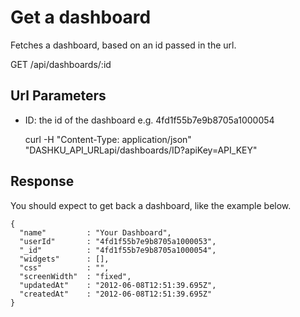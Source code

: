 Get a dashboard
===

Fetches a dashboard, based on an id passed in the url.

<span class="badge badge-get">GET</span> <span class="url">/api/dashboards/:id</span>

Url Parameters
---

- ID: the id of the dashboard e.g. 4fd1f55b7e9b8705a1000054


    curl -H "Content-Type: application/json" "DASHKU_API_URLapi/dashboards/ID?apiKey=API_KEY"


Response
---

You should expect to get back a dashboard, like the example below.

    {
      "name"         : "Your Dashboard",
      "userId"       : "4fd1f55b7e9b8705a1000053",
      "_id"          : "4fd1f55b7e9b8705a1000054",
      "widgets"      : [],
      "css"          : "",
      "screenWidth"  : "fixed",
      "updatedAt"    : "2012-06-08T12:51:39.695Z",
      "createdAt"    : "2012-06-08T12:51:39.695Z"
    }